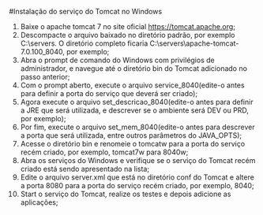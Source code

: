 #Instalação do serviço do Tomcat no Windows

1. Baixe o apache tomcat 7 no site oficial https://tomcat.apache.org;
2. Descompacte o arquivo baixado no diretório padrão, por exemplo C:\servers. O diretório completo ficaria C:\servers\apache-tomcat-7.0.100_8040, por exemplo;
3. Abra o prompt de comando do Windows com privilégios de administrador, e navegue até o diretório bin do Tomcat adicionado no passo anterior;
4. Com o prompt aberto, execute o arquivo service_8040(edite-o antes para definir a porta do serviço que deverá ser criado);
5. Agora execute o arquivo set_descricao_8040(edite-o antes para definir a JRE que será utilizada, e descrever se o ambiente será DEV ou PRD, por exemplo);
6. Por fim, execute o arquivo set_mem_8040(edite-o antes para descrever a porta que será utilizada, entre outros parâmetros do JAVA_OPTS);
7. Acesse o diretório bin e renomeie o tomcatw para a porta do serviço recém criado, por exemplo, tomcat7w para 8040w;
8. Abra os serviços do Windows e verifique se o serviço do Tomcat recém criado está sendo apresentado na lista;
9. Edite o arquivo server.xml que está no diretório conf do Tomcat e altere a porta 8080 para a porta do serviço recém criado, por exemplo, 8040;
10. Start o serviço do Tomcat, realize os testes e depois adicione as aplicações;